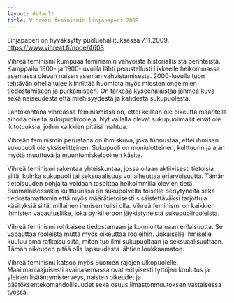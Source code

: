 ```yaml
---
layout: default
title: Vihreän feminismin linjapaperi 2009
---
```


Linjapaperi on hyväksytty puoluehallituksessa 7.11.2009. https://www.vihreat.fi/node/4608

Vihreä feminismi kumpuaa feminismin vahvoista historiallisista perinteistä. Kamppailu 1800- ja 1900-luvuilla lähti perustellusti liikkeelle heikommassa asemassa olevan naisen aseman vahvistamisesta. 2000-luvulla tuon tehtävän ohella tulee kiinnittää huomiota myös miesten ongelmien tiedostamiseen ja purkamiseen. On tärkeää kyseenalaistaa jähmeä kuva sekä naiseudesta että miehisyydestä ja kahdesta sukupuolesta.

Lähtökohtana vihreässä feminismissä on, ettei kellään ole oikeutta määritellä ainoita oikeita sukupuolirooleja. Nyt vallalla olevat sukupuolimallit eivät ole ikitotuuksia, joihin kaikkien pitäisi mahtua.

Vihreän feminismin perustana on ihmiskuva, joka tunnustaa, ettei ihmisen sukupuoli ole yksiselitteinen. Sukupuoli on moniulotteinen, kulttuurin ja ajan myötä muuttuva ja muuntumiskelpoinen käsite.

Vihreä feminismi rakentaa yhteiskuntaa, jossa ollaan aktiivisesti tietoisia siitä, kuinka sukupuoli tai seksuaalisuus voi aiheuttaa eriarvoisuutta. Tämän tietoisuuden pohjalta voidaan tasoittaa heikoimmilla olevien tietä. Suomalaisessakin kulttuurissa on sukupolvelta toiselle periytyneitä sekä tiedostamattomia että myös määrätietoisesti sisäistettäväksi tarjottuja käsityksiä siitä, millainen ihmisen tulisi olla. Vihreä feminismi on kaikkien ihmisten vapautusliike, joka pyrkii eroon jäykistyneistä sukupuolirooleista.

Vihreä feminismi rohkaisee tiedostamaan ja kunnioittamaan erilaisuutta. Se vapauttaa rooleista mutta myös oikeuttaa rooleihin. Jokaiselle ihmiselle kuuluu oma ratkaisu siitä, miten tuo ilmi sukupuoltaan ja seksuaalisuuttaan. Tämän oikeuden pitää olla lapsuudesta lähtien loukkaamaton.

Vihreä feminismi katsoo myös Suomen rajojen ulkopuolelle. Maailmanlaajuisesti avainasemassa ovat erityisesti tyttöjen koulutus ja yleinen lisääntymisterveys, naisten oikeudet ja päätöksentekomahdollisuudet sekä osuus ilmastonmuutoksen vastaisessa työssä.
